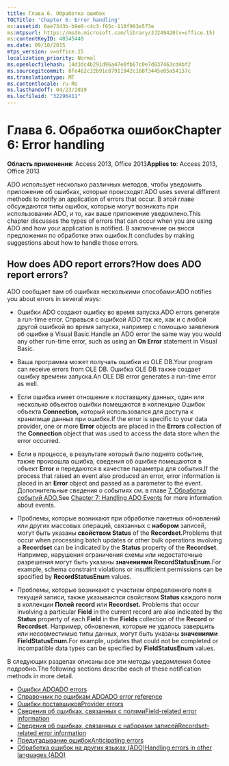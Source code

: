 ```yaml
---
title: Глава 6. Обработка ошибок
TOCTitle: 'Chapter 6: Error handling'
ms:assetid: 6ae7343b-b9e0-c4c3-f65c-110f903e573e
ms:mtpsurl: https://msdn.microsoft.com/library/JJ249420(v=office.15)
ms:contentKeyID: 48545440
ms.date: 09/18/2015
mtps_version: v=office.15
localization_priority: Normal
ms.openlocfilehash: 14d3dc4b291d96a47e0fb67c0e7d837463cd4bf2
ms.sourcegitcommit: 8fe462c32b91c87911942c188f3445e85a54137c
ms.translationtype: MT
ms.contentlocale: ru-RU
ms.lasthandoff: 04/23/2019
ms.locfileid: "32296411"
---
```

# <a name="chapter-6-error-handling"></a><span data-ttu-id="c8030-102">Глава 6. Обработка ошибок</span><span class="sxs-lookup"><span data-stu-id="c8030-102">Chapter 6: Error handling</span></span>

<span data-ttu-id="c8030-103">**Область применения**: Access 2013, Office 2013</span><span class="sxs-lookup"><span data-stu-id="c8030-103">**Applies to**: Access 2013, Office 2013</span></span>

<span data-ttu-id="c8030-104">ADO использует несколько различных методов, чтобы уведомить приложение об ошибках, которые происходят.</span><span class="sxs-lookup"><span data-stu-id="c8030-104">ADO uses several different methods to notify an application of errors that occur.</span></span> <span data-ttu-id="c8030-105">В этой главе обсуждаются типы ошибок, которые могут возникать при использовании ADO, и то, как ваше приложение уведомлено.</span><span class="sxs-lookup"><span data-stu-id="c8030-105">This chapter discusses the types of errors that can occur when you are using ADO and how your application is notified.</span></span> <span data-ttu-id="c8030-106">В заключение он внося предложения по обработке этих ошибок.</span><span class="sxs-lookup"><span data-stu-id="c8030-106">It concludes by making suggestions about how to handle those errors.</span></span>

## <a name="how-does-ado-report-errors"></a><span data-ttu-id="c8030-107">How does ADO report errors?</span><span class="sxs-lookup"><span data-stu-id="c8030-107">How does ADO report errors?</span></span>

<span data-ttu-id="c8030-108">ADO сообщает вам об ошибках несколькими способами:</span><span class="sxs-lookup"><span data-stu-id="c8030-108">ADO notifies you about errors in several ways:</span></span>

- <span data-ttu-id="c8030-109">Ошибки ADO создают ошибку во время запуска.</span><span class="sxs-lookup"><span data-stu-id="c8030-109">ADO errors generate a run-time error.</span></span> <span data-ttu-id="c8030-110">Справься с ошибкой ADO так же, как и  с любой другой ошибкой во время запуска, например с помощью заявления об ошибке в Visual Basic.</span><span class="sxs-lookup"><span data-stu-id="c8030-110">Handle an ADO error the same way you would any other run-time error, such as using an **On Error** statement in Visual Basic.</span></span>

- <span data-ttu-id="c8030-111">Ваша программа может получать ошибки из OLE DB.</span><span class="sxs-lookup"><span data-stu-id="c8030-111">Your program can receive errors from OLE DB.</span></span> <span data-ttu-id="c8030-112">Ошибка OLE DB также создает ошибку времени запуска.</span><span class="sxs-lookup"><span data-stu-id="c8030-112">An OLE DB error generates a run-time error as well.</span></span>

- <span data-ttu-id="c8030-113">Если ошибка имеет отношение к поставщику  данных, один или  несколько объектов ошибки помещаются в коллекцию Ошибок объекта **Connection,** который использовался для доступа к хранилище данных при ошибке.</span><span class="sxs-lookup"><span data-stu-id="c8030-113">If the error is specific to your data provider, one or more **Error** objects are placed in the **Errors** collection of the **Connection** object that was used to access the data store when the error occurred.</span></span>

- <span data-ttu-id="c8030-114">Если в процессе, в результате который было поднято событие, также произошла ошибка, сведения об ошибке помещаются в объект **Error** и передаются в качестве параметра для события.</span><span class="sxs-lookup"><span data-stu-id="c8030-114">If the process that raised an event also produced an error, error information is placed in an **Error** object and passed as a parameter to the event.</span></span> <span data-ttu-id="c8030-115">Дополнительные сведения о событиях см. в главе [7. Обработка событий ADO.](chapter-7-handling-ado-events.md)</span><span class="sxs-lookup"><span data-stu-id="c8030-115">See [Chapter 7: Handling ADO Events](chapter-7-handling-ado-events.md) for more information about events.</span></span>

- <span data-ttu-id="c8030-116">Проблемы, которые возникают при обработке пакетных обновлений или других массовых операций, связанных с **набором** записей, могут быть указаны **свойством Status** of the **Recordset.**</span><span class="sxs-lookup"><span data-stu-id="c8030-116">Problems that occur when processing batch updates or other bulk operations involving a **Recordset** can be indicated by the **Status** property of the **Recordset**.</span></span> <span data-ttu-id="c8030-117">Например, нарушения ограничения схемы или недостаточные разрешения могут быть указаны **значениями RecordStatusEnum.**</span><span class="sxs-lookup"><span data-stu-id="c8030-117">For example, schema constraint violations or insufficient permissions can be specified by **RecordStatusEnum** values.</span></span>

- <span data-ttu-id="c8030-118">Проблемы, которые возникают  с участием определенного поля в текущей записи, также указываются свойством **Status** каждого поля в коллекции **Полей** **record** или **Recordset.** </span><span class="sxs-lookup"><span data-stu-id="c8030-118">Problems that occur involving a particular **Field** in the current record are also indicated by the **Status** property of each **Field** in the **Fields** collection of the **Record** or **Recordset**.</span></span> <span data-ttu-id="c8030-119">Например, обновления, которые не удалось завершить или несовместимые типы данных, могут быть указаны **значениями FieldStatusEnum.**</span><span class="sxs-lookup"><span data-stu-id="c8030-119">For example, updates that could not be completed or incompatible data types can be specified by **FieldStatusEnum** values.</span></span>

<span data-ttu-id="c8030-120">В следующих разделах описаны все эти методы уведомления более подробно.</span><span class="sxs-lookup"><span data-stu-id="c8030-120">The following sections describe each of these notification methods in more detail.</span></span>

- [<span data-ttu-id="c8030-121">Ошибки ADO</span><span class="sxs-lookup"><span data-stu-id="c8030-121">ADO errors</span></span>](ado-errors.md)
- [<span data-ttu-id="c8030-122">Справочник по ошибкам ADO</span><span class="sxs-lookup"><span data-stu-id="c8030-122">ADO error reference</span></span>](ado-error-reference.md)
- [<span data-ttu-id="c8030-123">Ошибки поставщиков</span><span class="sxs-lookup"><span data-stu-id="c8030-123">Provider errors</span></span>](provider-errors.md)
- [<span data-ttu-id="c8030-124">Сведения об ошибках, связанных с полями</span><span class="sxs-lookup"><span data-stu-id="c8030-124">Field-related error information</span></span>](field-related-error-information.md)
- [<span data-ttu-id="c8030-125">Сведения об ошибках, связанных с наборами записей</span><span class="sxs-lookup"><span data-stu-id="c8030-125">Recordset-related error information</span></span>](recordset-related-error-information.md)
- [<span data-ttu-id="c8030-126">Предугадывание ошибок</span><span class="sxs-lookup"><span data-stu-id="c8030-126">Anticipating errors</span></span>](anticipating-errors.md)
- [<span data-ttu-id="c8030-127">Обработка ошибок на других языках (ADO)</span><span class="sxs-lookup"><span data-stu-id="c8030-127">Handling errors in other languages (ADO)</span></span>](handling-errors-in-other-languages.md)
